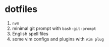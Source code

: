 # dotfiles


1. `nvm`
2. minimal git prompt with `bash-git-prompt`
3. English spell files
4. some vim configs and plugins with `vim plug`


